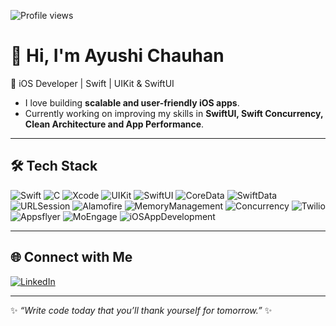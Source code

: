 ![Profile views](https://komarev.com/ghpvc/?username=your-username&color=blue&style=plastic)

# 👋 Hi, I'm Ayushi Chauhan

🚀 iOS Developer | Swift | UIKit & SwiftUI  

- I love building **scalable and user-friendly iOS apps**.  
- Currently working on improving my skills in **SwiftUI, Swift Concurrency, Clean Architecture and App Performance**.  

---

## 🛠️ Tech Stack
![Swift](https://img.shields.io/badge/SWIFT-F54A2A?style=for-the-badge&logo=swift&logoColor=white)
![C](https://img.shields.io/badge/C-E91E63?style=for-the-badge&logo=c&logoColor=white)
![Xcode](https://img.shields.io/badge/Xcode-1575F9?style=for-the-badge&logo=xcode&logoColor=white)
![UIKit](https://img.shields.io/badge/UIKit-4CAF50?style=for-the-badge&logo=uikit&logoColor=white)
![SwiftUI](https://img.shields.io/badge/SwiftUI-FF6C37?style=for-the-badge&logo=swiftui&logoColor=white)
![CoreData](https://img.shields.io/badge/CoreData-6C63FF?style=for-the-badge&logo=coredata&logoColor=white)
![SwiftData](https://img.shields.io/badge/SwiftData-FF4081?style=for-the-badge&logo=swiftdata&logoColor=white)
![URLSession](https://img.shields.io/badge/URLSession-00BFA6?style=for-the-badge&logo=urlsession&logoColor=white)
![Alamofire](https://img.shields.io/badge/Alamofire-FFC107?style=for-the-badge&logo=alamofire&logoColor=white)
![MemoryManagement](https://img.shields.io/badge/MemoryManagement-673AB7?style=for-the-badge&logo=memorymanagement&logoColor=white)
![Concurrency](https://img.shields.io/badge/Concurrency-00BCD4?style=for-the-badge&logo=concurrency&logoColor=white)
![Twilio](https://img.shields.io/badge/Twilio-FF6B6B?style=for-the-badge&logo=twilio&logoColor=white)
![Appsflyer](https://img.shields.io/badge/Appsflyer-4ECDC4?style=for-the-badge&logo=appsflyer&logoColor=white)
![MoEngage](https://img.shields.io/badge/MoEngage-FFD93D?style=for-the-badge&logo=moengage&logoColor=white)
![iOSAppDevelopment](https://img.shields.io/badge/iOSAppDevelopment😊-9E9E9E?style=for-the-badge&logo=iosappdevelopment&logoColor=white)

---

## 🌐 Connect with Me  
[![LinkedIn](https://img.shields.io/badge/LinkedIn-0077B5?style=for-the-badge&logo=linkedin&logoColor=white)](https://www.linkedin.com/in/ayushichauhann/)

---

✨ *“Write code today that you’ll thank yourself for tomorrow.”* ✨
